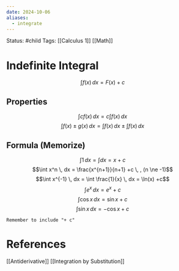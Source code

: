 ```yaml
---
date: 2024-10-06
aliases:
  - integrate
---
```


Status: #child 
Tags: [[Calculus 1]] [[Math]]
# Indefinite Integral
$$\int f(x) \, dx = F(x) +c$$
## Properties
$$\int cf(x) \, dx = c \int f(x) \, dx$$
$$\int f(x) \pm g(x) \, dx = \int f(x) \, dx \pm \int f(x) \, dx $$
## Formula (Memorize)
$$\int 1 \, dx = \int dx = x+c$$
$$\int x^n \, dx = \frac{x^{n+1}}{n+1} +c \, , (n \ne -1)$$
$$\int x^{-1} \, dx = \int \frac{1}{x} \, dx = \ln(x) +c$$
$$\int e^x \, dx =  e^x +c$$
$$\int \cos x \, dx = \sin x +c$$
$$\int \sin x \, dx = -\cos x +c$$

```ad-note
Remember to include "+ c"
```
# References
[[Antiderivative]]
[[Integration by Substitution]]